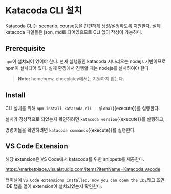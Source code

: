 # Katacoda CLI 설치

Katacoda CLI는 scenario, course등을 간편하게 생성/설정하도록 지원한다. 실제 katacoda 파일들은 json, md로 되어있으므로 CLI 없이 작성이 가능하다.

## Prerequisite

`npm`이 설치되어 있어야 한다.
현재 실행중인 katacoda 시나리오는 nodejs 기반이므로 npm이 설치되어 있다.
실제 환경에서 진행할 때는 nodejs를 설치하여야 한다.

> **Note:** homebrew, chocolatey에서는 지원하지 않는다.

## Install

CLI 설치를 위해 `npm install katacoda-cli --global`{{execute}}를 실행한다.

설치가 정상적으로 되었는지 확인하려면 `katacoda version`{{execute}}를 실행하고,

명령어들을 확인하려면 `katacoda commands`{{execute}}를 실행한다.

## VS Code Extension

해당 extension은 VS Code에서 katacoda를 위한 snippets를 제공한다.

<https://marketplace.visualstudio.com/items?itemName=Katacoda.vscode>

터미널에 `VS Code extensions installed, now you can open the IDE`라고 뜨면 IDE 탭을 열어 extension이 설치되었는지 확인한다.
